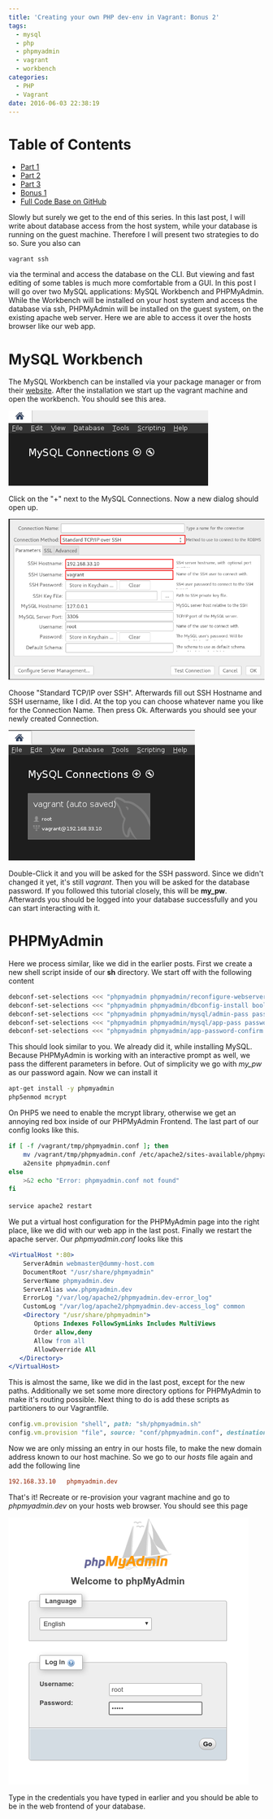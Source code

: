 ```yaml
---
title: 'Creating your own PHP dev-env in Vagrant: Bonus 2'
tags:
  - mysql
  - php
  - phpmyadmin
  - vagrant
  - workbench
categories:
  - PHP
  - Vagrant
date: 2016-06-03 22:38:19
---
```


# Table of Contents 

* [Part 1](/posts/creating-your-own-php-dev-env-in-vagrant.html) 
* [Part 2](/posts/creating-your-own-php-dev-env-in-vagrant-part-2.html)
* [Part 3](/posts/creating-your-own-php-dev-env-in-vagrant-part-3.html)
* [Bonus 1](/posts/creating-your-own-php-dev-env-in-vagrant-bonus-1.html)
* [Full Code Base on GitHub](https://github.com/snowiow/vagrant-template)

Slowly but surely we get to the end of this series. In this last post, I will
write about database access from the host system, while your database is
running on the guest machine. Therefore I will present two strategies to do so.
Sure you also can

```
vagrant ssh
```

via the terminal and access the database on the CLI. But viewing and fast
editing of some tables is much more comfortable from a GUI. In this post I will
go over two MySQL applications: MySQL Workbench and PHPMyAdmin. While the
Workbench will be installed on your host system and access the database via
ssh, PHPMyAdmin will be installed on the guest system, on the existing apache
web server. Here we are able to access it over the hosts browser like our web
app.

# MySQL Workbench
The MySQL Workbench can be installed via your package manager
or from their [website](https://dev.mysql.com/downloads/workbench/). After the
installation we start up the vagrant machine and open the workbench. You should
see this area.

<img src="/images/workbench-one.png" alt="Workbench 1" title="Workbench 1" />  

Click on the "+" next to the MySQL Connections. Now a new dialog should open up.

<img src="/images/workbench2.png" alt="Workbench 2" title="Workbench 2" />  

Choose "Standard TCP/IP over SSH". Afterwards fill out SSH Hostname and SSH
username, like I did. At the top you can choose whatever name you like for the
Connection Name. Then press Ok. Afterwards you should see your newly created
Connection. 

<img src="/images/workbench3.png" alt="Workbench 3" title="Workbench 3" />  

Double-Click it and you will be asked for the SSH password. Since we didn't
changed it yet, it's still _vagrant_. Then you will be asked for the database
password. If you followed this tutorial closely, this will be __my_pw__.
Afterwards you should be logged into your database successfully and you can
start interacting with it. 

# PHPMyAdmin
Here we process similar, like we did in the earlier posts. First
we create a new shell script inside of our __sh__ directory. We start off with
the following content

``` bash
debconf-set-selections <<< "phpmyadmin phpmyadmin/reconfigure-webserver multiselect apache2"
debconf-set-selections <<< "phpmyadmin phpmyadmin/dbconfig-install boolean true"
debconf-set-selections <<< "phpmyadmin phpmyadmin/mysql/admin-pass password my_pw" 
debconf-set-selections <<< "phpmyadmin phpmyadmin/mysql/app-pass password my_pw"
debconf-set-selections <<< "phpmyadmin phpmyadmin/app-password-confirm password my_pw"
```

This should look similar to you. We already did it, while installing MySQL.
Because PHPMyAdmin is working with an interactive prompt as well, we pass the
different parameters in before. Out of simplicity we go with _my_pw_ as our
password again. Now we can install it

``` bash
apt-get install -y phpmyadmin
php5enmod mcrypt
```

On PHP5 we need to enable the mcrypt library, otherwise we get an annoying red
box inside of our PHPMyAdmin Frontend. The last part of our config looks like
this.

``` bash
if [ -f /vagrant/tmp/phpmyadmin.conf ]; then
    mv /vagrant/tmp/phpmyadmin.conf /etc/apache2/sites-available/phpmyadmin.conf
    a2ensite phpmyadmin.conf
else
    >&2 echo "Error: phpmyadmin.conf not found"
fi

service apache2 restart
```

We put a virtual host configuration for the PHPMyAdmin page into the right
place, like we did with our web app in the last post. Finally we restart the
apache server. Our _phpmyadmin.conf_ looks like this

``` apache
<VirtualHost *:80>
    ServerAdmin webmaster@dummy-host.com
    DocumentRoot "/usr/share/phpmyadmin"
    ServerName phpmyadmin.dev
    ServerAlias www.phpmyadmin.dev
    ErrorLog "/var/log/apache2/phpmyadmin.dev-error_log"
    CustomLog "/var/log/apache2/phpmyadmin.dev-access_log" common
    <Directory "/usr/share/phpmyadmin">
       Options Indexes FollowSymLinks Includes MultiViews
       Order allow,deny
       Allow from all
       AllowOverride All
   </Directory>
</VirtualHost>
```

This is almost the same, like we did in the last post, except for the new
paths. Additionally we set some more directory options for PHPMyAdmin to make
it's routing possible. Next thing to do is add these scripts as partitioners to
our Vagrantfile.

``` ruby
config.vm.provision "shell", path: "sh/phpmyadmin.sh"
config.vm.provision "file", source: "conf/phpmyadmin.conf", destination: "/vagrant/tmp/phpmyadmin.conf"
```

Now we are only missing an entry in our hosts file, to make the new domain
address known to our host machine. So we go to our _hosts_ file again and add
the following line

``` ini
192.168.33.10 	phpmyadmin.dev
```

That's it! Recreate or re-provision your vagrant machine and go to
_phpmyadmin.dev_ on your hosts web browser. You should see this page 

<img src="/images/phpmyadmin.png" alt="PHPMyAdmin" title="PHPMyAdmin" />  

Type in the credentials you have typed in earlier and you should be able to be
in the web frontend of your database.
